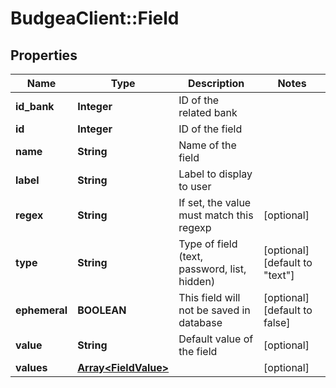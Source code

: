 # BudgeaClient::Field

## Properties
Name | Type | Description | Notes
------------ | ------------- | ------------- | -------------
**id_bank** | **Integer** | ID of the related bank | 
**id** | **Integer** | ID of the field | 
**name** | **String** | Name of the field | 
**label** | **String** | Label to display to user | 
**regex** | **String** | If set, the value must match this regexp | [optional] 
**type** | **String** | Type of field (text, password, list, hidden) | [optional] [default to &quot;text&quot;]
**ephemeral** | **BOOLEAN** | This field will not be saved in database | [optional] [default to false]
**value** | **String** | Default value of the field | [optional] 
**values** | [**Array&lt;FieldValue&gt;**](FieldValue.md) |  | [optional] 


